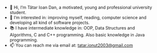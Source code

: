 - 👋 Hi, I’m Tătar Ioan Dan, a motivated, young and professional university student.
- 👀 I’m interested in: improving myself, reading, computer science and developing all kind of software projects.
- 📚 I have intermediate knowledge in: OOP, Data Structures and Algorithms, C and C++ programming. Also basic knowledge in Java programming.
- 📫 You can reach me via email at: tatar.ionut2003@gmail.com

<!---
johnnyy06/johnnyy06 is a ✨ special ✨ repository because its `README.md` (this file) appears on your GitHub profile.
You can click the Preview link to take a look at your changes.
--->
